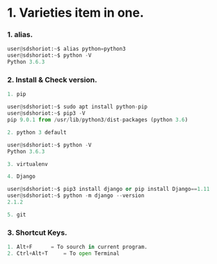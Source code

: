 # 1. Varieties item in one.


### 1. alias.
```python
user@sdshoriot:~$ alias python=python3
user@sdshoriot:~$ python -V
Python 3.6.3
```

### 2. Install & Check version.

```python
1. pip

user@sdshoriot:~$ sudo apt install python-pip
user@sdshoriot:~$ pip3 -V
pip 9.0.1 from /usr/lib/python3/dist-packages (python 3.6)

2. python 3 default

user@sdshoriot:~$ python -V
Python 3.6.3

3. virtualenv

4. Django

user@sdshoriot:~$ pip3 install django or pip install Django==1.11
user@sdshoriot:~$ python -m django --version
2.1.2 

5. git
```


### 3. Shortcut Keys.
```python
1. Alt+F	  = To sourch in current program.
2. Ctrl+Alt+T     = To open Terminal
```